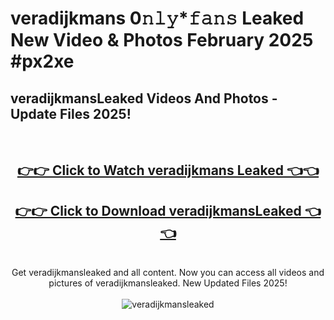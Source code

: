 # veradijkmans 0𝚗𝚕𝚢*𝚏𝚊𝚗𝚜 Leaked New Video & Photos February 2025 #px2xe

<h2>veradijkmansLeaked Videos And Photos - Update Files 2025!</h2>
<br>
<div align="center">
<h2><a href="https://mediaupload.pro?title=veradijkmans&ref=11F" rel="nofollow">👉👉 Click to Watch veradijkmans Leaked 👈👈</a></h2>
<h2><a href="https://mediaupload.pro?title=veradijkmans&ref=11F" rel="nofollow">👉👉 Click to Download veradijkmansLeaked 👈👈</a></h2>
<br>
Get veradijkmansleaked and all content. Now you can access all videos and pictures of veradijkmansleaked. New Updated Files 2025!
<br>
<br>
<a href="https://mediaupload.pro?title=veradijkmans&ref=11F" rel="nofollow" data-target="animated-image.originalLink"><img src="https://i.ibb.co/Gkj2r4b/banner.png" alt="veradijkmansleaked" style="max-width: 100%; display: inline-block;" data-target="animated-image.originalImage"></a>
</div>
<br>

